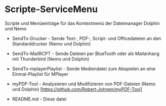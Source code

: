 # Scripte-ServiceMenu
Scripte und Menüeinträge für das Kontextmenü der Dateimanager Dolphin und Nemo

- SendTo-Drucker - Sende Text-, PDF-, Script- und Officedateien an den Standarddrucker (Nemo und Dolphin)

- SendTo-MailRCPT - Sende Dateien per BlueTooth oder als Mailanhang mit Thunderbird (Nemo und Dolphin)

- SendTo-mplayerPlaylist - Sende Mediendatei zum Abspielen an eine Einmal-Playlist für MPlayer

- myPDF-Tool - Analysieren und Modifizieren von PDF-Dateien (Nemo und Dolphin) [https://github.com/Robert-Johnen/myPDF-Tool]

* README.md - Diese datei